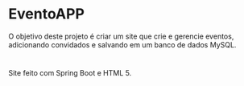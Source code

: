 # EventoAPP


O objetivo deste projeto é criar um site que crie e gerencie eventos, adicionando convidados e salvando em um banco de dados MySQL.

#

Site feito com Spring Boot e HTML 5.


